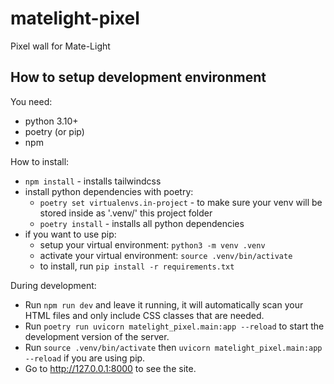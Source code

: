 # matelight-pixel

Pixel wall for Mate-Light

## How to setup development environment

You need:

- python 3.10+
- poetry (or pip)
- npm

How to install:

- `npm install` - installs tailwindcss
- install python dependencies with poetry:
  - `poetry set virtualenvs.in-project`  - to make sure your venv will be stored inside as '.venv/' this project folder
  - `poetry install` - installs all python dependencies
- if you want to use pip:
  - setup your virtual environment: `python3 -m venv .venv`
  - activate your virtual environment: `source .venv/bin/activate`
  - to install, run `pip install -r requirements.txt`

During development:

- Run `npm run dev` and leave it running, it will automatically scan your HTML files and only include CSS classes that are needed.
- Run `poetry run uvicorn matelight_pixel.main:app --reload` to start the development version of the server.
- Run `source .venv/bin/activate` then `uvicorn matelight_pixel.main:app --reload` if you are using pip.        
- Go to http://127.0.0.1:8000 to see the site.


